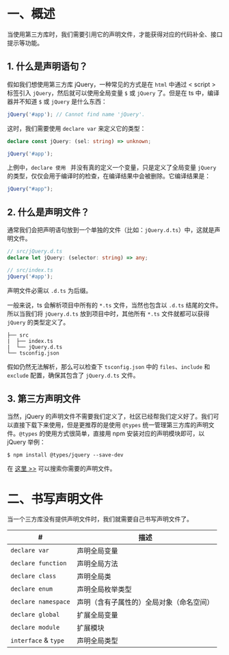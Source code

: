 # 一、概述

当使用第三方库时，我们需要引用它的声明文件，才能获得对应的代码补全、接口提示等功能。

## 1. 什么是声明语句？

假如我们想使用第三方库 jQuery，一种常见的方式是在 `html` 中通过 < script > 标签引入 `jQuery`，然后就可以使用全局变量 `$` 或 `jQuery` 了。但是在 ts 中，编译器并不知道 `$` 或 `jQuery` 是什么东西：

```typescript
jQuery('#app'); // Cannot find name 'jQuery'.
```

这时，我们需要使用 `declare var` 来定义它的类型：

```typescript
declare const jQuery: (sel: string) => unknown;

jQuery('#app');
```

上例中，`declare 使用 ` 并没有真的定义一个变量，只是定义了全局变量 `jQuery` 的类型，仅仅会用于编译时的检查，在编译结果中会被删除。它编译结果是：

```typescript
jQuery("#app");
```

## 2. 什么是声明文件？

通常我们会把声明语句放到一个单独的文件（比如：`jQuery.d.ts`）中，这就是声明文件。

```typescript
// src/jQuery.d.ts
declare let jQuery: (selector: string) => any;
```

```typescript
// src/index.ts
jQuery('#app');
```

声明文件必需以 `.d.ts` 为后缀。

一般来说，ts 会解析项目中所有的 `*.ts` 文件，当然也包含以 `.d.ts` 结尾的文件。所以当我们将 `jQuery.d.ts` 放到项目中时，其他所有 `*.ts` 文件就都可以获得 `jQuery` 的类型定义了。

```
├── src
|  ├── index.ts
|  └── jQuery.d.ts
└── tsconfig.json
```

假如仍然无法解析，那么可以检查下 `tsconfig.json` 中的 `files`、`include` 和 `exclude` 配置，确保其包含了 `jQuery.d.ts` 文件。

## 3. 第三方声明文件

当然，jQuery 的声明文件不需要我们定义了，社区已经帮我们定义好了。我们可以直接下载下来使用，但是更推荐的是使用 `@types` 统一管理第三方库的声明文件。`@types` 的使用方式很简单，直接用 npm 安装对应的声明模块即可，以 jQuery 举例：

```shell
$ npm install @types/jquery --save-dev
```

在 [这里 >>](https://microsoft.github.io/TypeSearch/) 可以搜索你需要的声明文件。

# 二、书写声明文件

当一个三方库没有提供声明文件时，我们就需要自己书写声明文件了。

| #                    | 描述                                     |
| -------------------- | ---------------------------------------- |
| `declare var`        | 声明全局变量                             |
| `declare function`   | 声明全局方法                             |
| `declare class`      | 声明全局类                               |
| `declare enum`       | 声明全局枚举类型                         |
| `declare namespace`  | 声明（含有子属性的）全局对象（命名空间） |
| `declare global`     | 扩展全局变量                             |
| `declare module`     | 扩展模块                                 |
| `interface` & `type` | 声明全局类型                             |


















